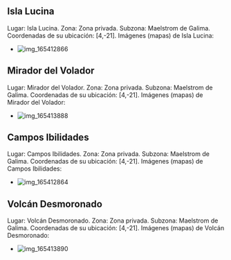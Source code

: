 ## Isla Lucina
Lugar: Isla Lucina.
Zona: Zona privada.
Subzona: Maelstrom de Galima.
Coordenadas de su ubicación: [4,-21].
Imágenes (mapas) de Isla Lucina:
- ![img_165412866](https://media.discordapp.net/attachments/1115311447145193482/1115335092777275542/165412866.jpg)

## Mirador del Volador
Lugar: Mirador del Volador.
Zona: Zona privada.
Subzona: Maelstrom de Galima.
Coordenadas de su ubicación: [4,-21].
Imágenes (mapas) de Mirador del Volador:
- ![img_165413888](https://media.discordapp.net/attachments/1115311447145193482/1115335094526288025/165413888.jpg)

## Campos Ibilidades
Lugar: Campos Ibilidades.
Zona: Zona privada.
Subzona: Maelstrom de Galima.
Coordenadas de su ubicación: [4,-21].
Imágenes (mapas) de Campos Ibilidades:
- ![img_165412864](https://media.discordapp.net/attachments/1115311447145193482/1115335091514785813/165412864.jpg)

## Volcán Desmoronado
Lugar: Volcán Desmoronado.
Zona: Zona privada.
Subzona: Maelstrom de Galima.
Coordenadas de su ubicación: [4,-21].
Imágenes (mapas) de Volcán Desmoronado:
- ![img_165413890](https://media.discordapp.net/attachments/1115311447145193482/1115335113962700871/165413890.jpg)